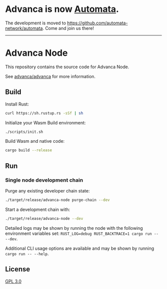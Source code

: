 # Advanca is now [Automata](https://ata.network).

The development is moved to https://github.com/automata-network/automata. Come and join us there!

----------

# Advanca Node

This repository contains the source code for Advanca Node.

See [advanca/advanca](https://github.com/advanca/advanca) for more information.

## Build

Install Rust:

```bash
curl https://sh.rustup.rs -sSf | sh
```

Initialize your Wasm Build environment:

```bash
./scripts/init.sh
```

Build Wasm and native code:

```bash
cargo build --release
```

## Run

### Single node development chain

Purge any existing developer chain state:

```bash
./target/release/advanca-node purge-chain --dev
```

Start a development chain with:

```bash
./target/release/advanca-node --dev
```

Detailed logs may be shown by running the node with the following environment variables set: `RUST_LOG=debug RUST_BACKTRACE=1 cargo run -- --dev`.

Additional CLI usage options are available and may be shown by running `cargo run -- --help`.

## License

[GPL 3.0](./LICENSE)
